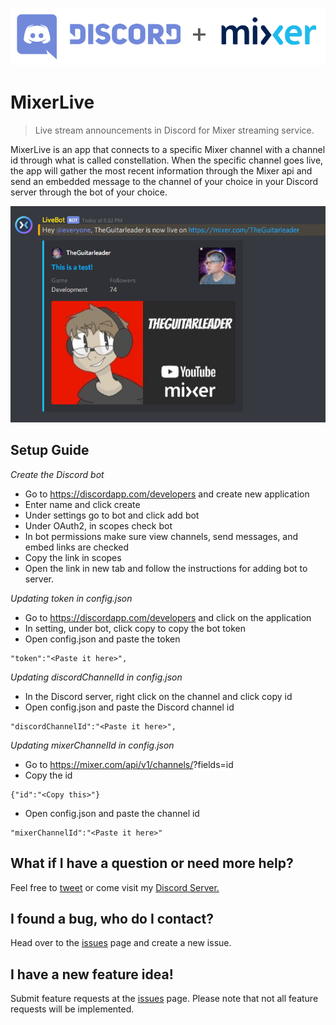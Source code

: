 ![](banner.png)

# MixerLive
> Live stream announcements in Discord for Mixer streaming service.

MixerLive is an app that connects to a specific Mixer channel with a channel id through what is 
called constellation. When the specific channel goes live, the app will gather the most recent 
information through the Mixer api and send an embedded message to the channel of your choice 
in your Discord server through the bot of your choice. 

![](example.png)

## Setup Guide

_Create the Discord bot_

* Go to https://discordapp.com/developers and create new application
* Enter name and click create
* Under settings go to bot and click add bot
* Under OAuth2, in scopes check bot
* In bot permissions make sure view channels, send messages, and embed links are checked
* Copy the link in scopes
* Open the link in new tab and follow the instructions for adding bot to server.

_Updating token in config.json_

* Go to https://discordapp.com/developers and click on the application
* In setting, under bot, click copy to copy the bot token
* Open config.json and paste the token
```
"token":"<Paste it here>",
```

_Updating discordChannelId in config.json_

* In the Discord server, right click on the channel and click copy id
* Open config.json and paste the Discord channel id
```
"discordChannelId":"<Paste it here>",
```

_Updating mixerChannelId in config.json_

* Go to https://mixer.com/api/v1/channels/<your username>?fields=id
* Copy the id
```
{"id":"<Copy this>"}
```
* Open config.json and paste the channel id
```
"mixerChannelId":"<Paste it here>"
```

## What if I have a question or need more help?
Feel free to [tweet](https://twitter.com/theguitarleader) or come visit my [Discord Server.](https://discord.gg/KDFzHGK)


## I found a bug, who do I contact?
Head over to the [issues](https://github.com/TheGuitarleader/MixerLive/issues) page and create a new issue.


## I have a new feature idea!
Submit feature requests at the [issues](https://github.com/TheGuitarleader/MixerLive/issues) page. Please note that not all feature requests will be implemented.
